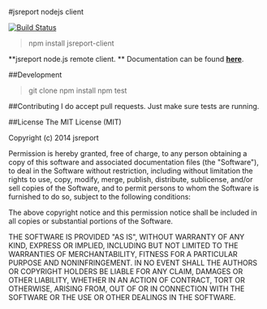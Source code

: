 #jsreport nodejs client

[![Build Status](https://travis-ci.org/jsreport/nodejs-client.png?branch=master)](https://travis-ci.org/jsreport/nodejs-client)

>npm install jsreport-client

**jsreport node.js remote client. ** Documentation can be found **[here](http://jsreport.net/learn/nodejs-client)**.

##Development
>git clone
>npm install
>npm test

##Contributing
I do accept pull requests. Just make sure tests are running.

##License
The MIT License (MIT)

Copyright (c) 2014 jsreport

Permission is hereby granted, free of charge, to any person obtaining a copy
of this software and associated documentation files (the "Software"), to deal
in the Software without restriction, including without limitation the rights
to use, copy, modify, merge, publish, distribute, sublicense, and/or sell
copies of the Software, and to permit persons to whom the Software is
furnished to do so, subject to the following conditions:

The above copyright notice and this permission notice shall be included in all
copies or substantial portions of the Software.

THE SOFTWARE IS PROVIDED "AS IS", WITHOUT WARRANTY OF ANY KIND, EXPRESS OR
IMPLIED, INCLUDING BUT NOT LIMITED TO THE WARRANTIES OF MERCHANTABILITY,
FITNESS FOR A PARTICULAR PURPOSE AND NONINFRINGEMENT. IN NO EVENT SHALL THE
AUTHORS OR COPYRIGHT HOLDERS BE LIABLE FOR ANY CLAIM, DAMAGES OR OTHER
LIABILITY, WHETHER IN AN ACTION OF CONTRACT, TORT OR OTHERWISE, ARISING FROM,
OUT OF OR IN CONNECTION WITH THE SOFTWARE OR THE USE OR OTHER DEALINGS IN THE
SOFTWARE.
